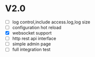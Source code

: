 # V2.0

- [ ] log control,include access.log,log size
- [ ] configuration hot reload
- [x] websocket support
- [ ] http rest api interface
- [ ] simple admin page 
- [ ] full integration test
